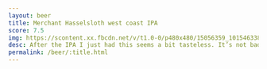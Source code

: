 ```yaml
---
layout: beer
title: Merchant Hasselsloth west coast IPA
score: 7.5
img: https://scontent.xx.fbcdn.net/v/t1.0-0/p480x480/15056359_10154633841048745_7424132168615349111_n.jpg?oh=79d66eb858e177e462e4daafed805187&oe=5924BD2A
desc: After the IPA I just had this seems a bit tasteless. It’s not bad in any way it’s just that I had already been spoiled somewhat during the evening. The name is of course what drew me in and can’t be faulted but the beer isn’t as flavourful as I would like
permalink: /beer/:title.html
---
```

